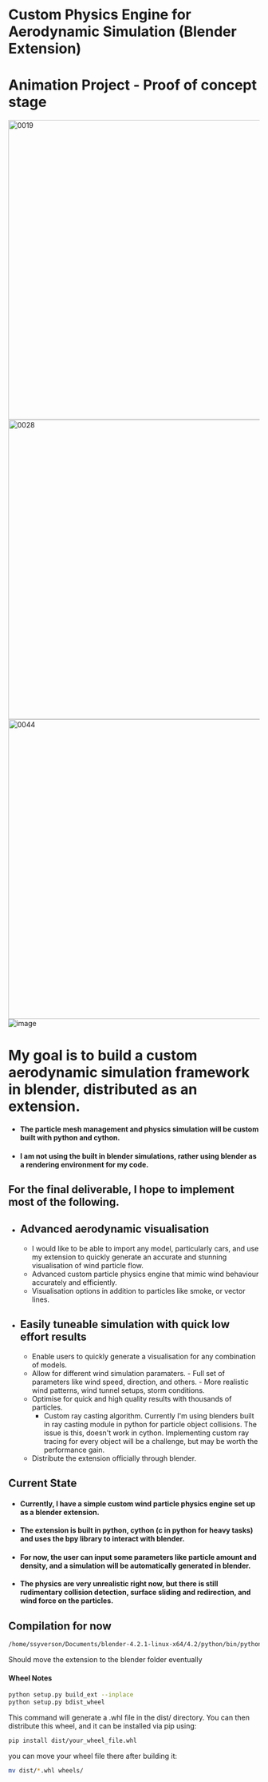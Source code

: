 # Custom Physics Engine for Aerodynamic Simulation (Blender Extension) 
# Animation Project - Proof of concept stage 

<img src="https://github.com/user-attachments/assets/50343c49-76ed-40be-afd1-28e302620c59" alt="0019" width="600"/>
<img src="https://github.com/user-attachments/assets/951b3b26-a395-4636-8b12-4a4dee7ed8f4" alt="0028" width="600"/>
<img src="https://github.com/user-attachments/assets/1deba812-3a6a-4a65-a236-6459627b2c1c" alt="0044" width="600"/>
<img src="https://github.com/user-attachments/assets/f01973f1-6573-463f-b63b-d913fe3cb482" alt="image"/>

# My goal is to build a custom aerodynamic simulation framework in blender, distributed as an extension.
- #### The particle mesh management and physics simulation will be custom built with python and cython. 
- #### I am not using the built in blender simulations, rather using blender as a rendering environment for my code.
## For the final deliverable, I hope to implement most of the following.
- ## Advanced aerodynamic visualisation
    - I would like to be able to import any model, particularly cars, and use my extension to quickly generate an accurate and stunning visualisation of wind particle flow.
    - Advanced custom particle physics engine that mimic wind behaviour accurately and efficiently.
    - Visualisation options in addition to particles like smoke, or vector lines.
- ## Easily tuneable simulation with quick low effort results
    - Enable users to quickly generate a visualisation for any combination of models.  
    - Allow for different wind simulation paramaters.
          - Full set of parameters like wind speed, direction, and others.
          - More realistic wind patterns, wind tunnel setups, storm conditions.
    - Optimise for quick and high quality results with thousands of particles.
      - Custom ray casting algorithm. Currently I'm using blenders built in ray casting module in python for particle object collisions. The issue is this, doesn't work in cython. Implementing custom ray tracing for every object will be a challenge, but may be worth the performance gain.
    - Distribute the extension officially through blender.

## Current State
- #### Currently, I have a simple custom wind particle physics engine set up as a blender extension.
- #### The extension is built in python, cython (c in python for heavy tasks) and uses the bpy library to interact with blender.
- #### For now, the user can input some parameters like particle amount and density, and a simulation will be automatically generated in blender.
- #### The physics are very unrealistic right now, but there is still rudimentary collision detection, surface sliding and redirection, and wind force on the particles.

## Compilation for now
```bash
/home/ssyverson/Documents/blender-4.2.1-linux-x64/4.2/python/bin/python3.11 setup.py build_ext --inplace
```
Should move the extension to the blender folder eventually

#### Wheel Notes 
```bash
python setup.py build_ext --inplace
python setup.py bdist_wheel
```
This command will generate a .whl file in the dist/ directory. You can then distribute this wheel, and it can be installed via pip using:
```bash
pip install dist/your_wheel_file.whl
```
you can move your wheel file there after building it:

```bash
mv dist/*.whl wheels/
```


